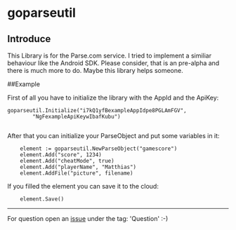 # goparseutil

## Introduce
This Library is for the Parse.com service. I tried to implement a similiar behaviour like the Android SDK. Please consider, that is an pre-alpha and there is much more to do.
Maybe this library helps someone.

##Example


First of all you have to initialize the library with the AppId and the ApiKey:
```golang
goparseutil.Initialize("i7kQ1yfBexampleAppIdpe8PGLAmFGV",
		"NgFexampleApiKeywIbafKubu")
		
```

After that you can initialize your ParseObject and put some variables in it:
```golang
	element := goparseutil.NewParseObject("gamescore")
	element.Add("score", 1234)
	element.Add("cheatMode", true)
	element.Add("playerName", "Matthias")
	element.AddFile("picture", filename)
```
If you filled the element you can save it to the cloud:
```golang
	element.Save()
```


---
For question open an [issue](https://github.com/loose11/goparseutil/issues/new) under the tag: 'Question' :-)
